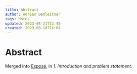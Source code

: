 ```yaml
---
title: Abstract
author: Adrian Demleitner
tags: Notes
updated: 2023-08-21T13:45
created: 2023-08-18T16:01
---
```

# Abstract
Merged into [Exposé](output/expose-v2.md), in *1. Introduction and problem statement*.